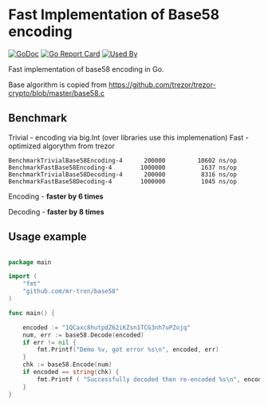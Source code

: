 # Fast Implementation of Base58 encoding
[![GoDoc](https://godoc.org/github.com/mr-tron/base58?status.svg)](https://godoc.org/github.com/mr-tron/base58)  [![Go Report Card](https://goreportcard.com/badge/github.com/mr-tron/base58)](https://goreportcard.com/report/github.com/mr-tron/base58)
[![Used By](https://sourcegraph.com/github.com/mr-tron/base58/-/badge.svg)](https://sourcegraph.com/github.com/mr-tron/base58?badge)

Fast implementation of base58 encoding in Go. 

Base algorithm is copied from https://github.com/trezor/trezor-crypto/blob/master/base58.c

## Benchmark
Trivial - encoding via big.Int (over libraries use this implemenation)
Fast - optimized algorythm from trezor

```
BenchmarkTrivialBase58Encoding-4   	  200000	     10602 ns/op  
BenchmarkFastBase58Encoding-4      	 1000000	      1637 ns/op
BenchmarkTrivialBase58Decoding-4   	  200000	      8316 ns/op
BenchmarkFastBase58Decoding-4      	 1000000	      1045 ns/op
```
Encoding - **faster by 6 times**

Decoding - **faster by 8 times**

## Usage example

```go

package main

import (
	"fmt"
	"github.com/mr-tron/base58"
)

func main() {

	encoded := "1QCaxc8hutpdZ62iKZsn1TCG3nh7uPZojq"
	num, err := base58.Decode(encoded)
	if err != nil {
		fmt.Printf("Demo %v, got error %s\n", encoded, err)	
	}
	chk := base58.Encode(num)
	if encoded == string(chk) {
		fmt.Printf ( "Successfully decoded then re-encoded %s\n", encoded )
	} 
}

```
